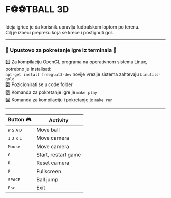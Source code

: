 # F⚽️⚽️TBALL 3D

Ideja igrice je da korisnik upravlja fudbalskom loptom po terenu. <br>
Cilj je izbeci prepreku koja se krece i postignuti gol. 
<hr>

### :wrench: Upustovo za pokretanje igre iz terminala :wrench: <br>

:one: Za kompilaciju OpenGL programa na operativnom sistemu Linux,
potrebno je instalisati: <br> 
`apt-get install freeglut3-dev` novije vrezije sistema zahtevaju `binutils-gold` <br>
:two: Pozicionirati se u code folder <br>
:three: Komanda za pokretanje igre je 
`make play` <br>
:four: Komanda za kompilaciju i pokretanje je 
`make run`
<hr>

Button :video_game:|Activity
---------------------------------------------------|-----------
<kbd>W</kbd> <kbd>S</kbd> <kbd>A</kbd> <kbd>D</kbd>|Move ball
<kbd>I</kbd> <kbd>J</kbd> <kbd>K</kbd> <kbd>L</kbd>|Move camera
<kbd>Mouse</kbd>|Move camera
<kbd>G</kbd>|Start, restart game
<kbd>R</kbd>|Reset camera
<kbd>F</kbd>|Fullscreen
<kbd>SPACE</kbd>|Ball jump
<kbd>Esc</kbd>|Exit
